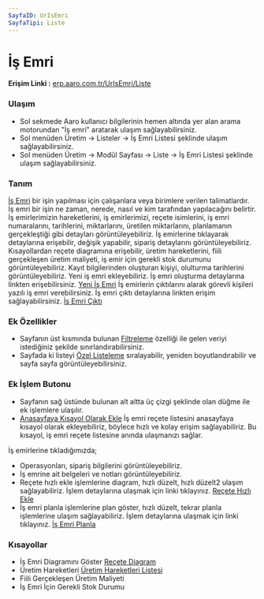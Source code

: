 ```yaml
---
SayfaID: UrIsEmri
SayfaTipi: Liste
---
```


# İş Emri

**Erişim Linki :** [erp.aaro.com.tr/UrIsEmri/Liste](erp.aaro.com.tr/UrIsEmri/Liste)

### Ulaşım 

- Sol sekmede Aaro kullanıcı bilgilerinin hemen altında yer alan arama motorundan "İş emri" aratarak ulaşım sağlayabilirsiniz.
- Sol menüden Üretim -> Listeler -> İş Emri Listesi şeklinde ulaşım sağlayabilirsiniz. 
- Sol menüden Üretim -> Modül Sayfası -> Liste -> İş Emri Listesi şeklinde ulaşım sağlayabilirsiniz. 

### Tanım

[İş Emri](../Uretim/IsEmri.md) bir işin yapılması için çalışanlara veya birimlere verilen talimatlardır. 
İş emri bir işin ne zaman, nerede, nasıl ve kim tarafından yapılacağını belirtir.
İş emirlerimizin hareketlerini, iş emirlerimizi, reçete isimlerini, iş emri numaralarını, tarihlerini, miktarlarını, üretilen miktarlarını, planlamanın gerçekleştiği gibi detayları görüntüleyebiliriz.
İş emirlerine tıklayarak detaylarına erişebilir, değişik yapabilir, sipariş detaylarını görüntüleyebiliriz.
Kısayollardan reçete diagramına erişebilir, üretim hareketlerini, fiili gerçekleşen üretim maliyeti, iş emir için gerekli stok durumunu görüntüleyebiliriz.
Kayıt bilgilerinden oluşturan kişiyi, olulturma tarihlerini görüntüleyebiliriz.
Yeni iş emri ekleyebiliriz. İş emri oluşturma detaylarına linkten erişebilirsiniz. [Yeni İş Emri](../Uretim/YeniIsEmri.md)
İş emirlerin çıktılarını alarak görevli kişileri yazılı iş emri verebilirsiniz.
İş emri çıktı detaylarına linkten erişim sağlayabilirsiniz. [İş Emri Çıktı](../Uretim/IsEmriCikti.md)
 
### Ek Özellikler 

- Sayfanın üst kısmında bulunan [Filtreleme](../TemelOzellikler/SayfaKisitlari.md) özelliği ile gelen veriyi istediğiniz şekilde sınırlandırabilirsiniz.
- Sayfada ki listeyi [Özel Listeleme](../TemelOzellikler/ListeNesnesi.md) sıralayabilir, yeniden boyutlandırabilir ve sayfa sayfa görüntüleyebilirsiniz.

### Ek İşlem Butonu

- Sayfanın sağ üstünde bulunan alt altta üç çizgi şeklinde olan düğme ile ek işlemlere ulaşılır.
- [Anasayfaya Kısayol Olarak Ekle](../TemelOzellikler/KisaYollaraEkleme.md)
	İş emri reçete listesini anasayfaya kısayol olarak ekleyebiliriz, böylece hızlı ve kolay erişim sağlayabiliriz.
	Bu kısayol, iş emri reçete listesine anında ulaşmanızı sağlar.

İş emirlerine tıkladığımızda;
- Operasyonları, sipariş bilgilerini görüntüleyebiliriz.
- İş emrine ait belgeleri ve notları görüntüleyebiliriz.
- Reçete hızlı ekle işlemlerine diagram, hızlı düzelt, hızlı düzelt2 ulaşım sağlayabiliriz.
	İşlem detaylarına ulaşmak için linki tıklayınız. [Reçete Hızlı Ekle](../Uretim/ReceteHizliEkle.md)
- İş emri planla işlemlerine plan göster, hızlı düzelt, tekrar planla işlemlerine ulaşım sağlayabiliriz.
	İşlem detaylarına ulaşmak için linki tıklayınız. [İş Emri Planla](../Uretim/IsEmriPlanla.md)

### Kısayollar

- İş Emri Diagramını Göster [Reçete Diagram](../Uretim/ReceteDiagram.md)
- Üretim Hareketleri [Üretim Hareketleri Listesi](../Uretim/UretimHareketleriListesi.md)
- Fiili Gerçekleşen Üretim Maliyeti 
- İş Emri İçin Gerekli Stok Durumu